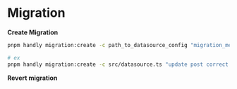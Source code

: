 # Migration
**Create Migration** 

```bash
pnpm handly migration:create -c path_to_datasource_config "migration_message"

# ex 
pnpm handly migration:create -c src/datasource.ts "update post correct misspell subauthor"
```

**Revert migration** 
